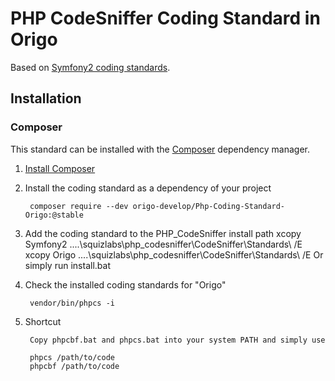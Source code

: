 # PHP CodeSniffer Coding Standard in Origo

Based on [Symfony2 coding standards](http://symfony.com/doc/current/contributing/code/standards.html).

## Installation

### Composer

This standard can be installed with the [Composer](https://getcomposer.org/) dependency manager.

1. [Install Composer](https://getcomposer.org/doc/00-intro.md)

2. Install the coding standard as a dependency of your project

        composer require --dev origo-develop/Php-Coding-Standard-Origo:@stable

3. Add the coding standard to the PHP_CodeSniffer install path
		xcopy Symfony2 ..\..\squizlabs\php_codesniffer\CodeSniffer\Standards\ /E
		xcopy Origo ..\..\squizlabs\php_codesniffer\CodeSniffer\Standards\ /E
		Or simply run install.bat

4. Check the installed coding standards for "Origo"

        vendor/bin/phpcs -i

5. Shortcut
		
		Copy phpcbf.bat and phpcs.bat into your system PATH and simply use

        phpcs /path/to/code
        phpcbf /path/to/code
